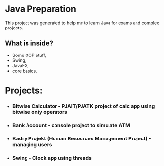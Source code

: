 # Java Preparation

This project was generated to help me to learn Java for exams and complex projects.

## What is inside?

+ Some OOP stuff, 
+ Swing, 
+ JavaFX,
+ core basics.

# Projects:

+ ### Bitwise Calculator - PJAIT/PJATK project of calc app using bitwise only operators
+ ### Bank Account - console project to simulate ATM
+ ### Kadry Projekt (Human Resources Management Project) - managing users 
+ ### Swing - Clock app using threads

